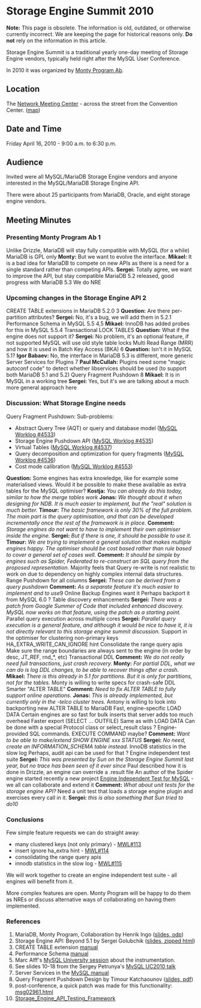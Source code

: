 
# Storage Engine Summit 2010

**Note:** This page is obsolete. The information is old, outdated, or otherwise currently incorrect. We are keeping the page for historical reasons only. **Do not** rely on the information in this article.



Storage Engine Summit is a traditional yearly one-day meeting of Storage Engine
vendors, typically held right after the MySQL User Conference.


In 2010 it was organized by [Monty Program Ab](https://montyprogram.com).


## Location


The [Network Meeting Center](https://www.networkmeetingcenter.com/) - across
the street from the Convention Center. ([map](https://goo.gl/D0ru))


## Date and Time


Friday April 16, 2010 - 9:00 a.m. to 6:30 p.m.


## Audience


Invited were all MySQL/MariaDB Storage Engine vendors and anyone interested in
the MySQL/MariaDB Storage Engine API.


There were about 25 participants from MariaDB, Oracle, and eight storage engine
vendors.


## Meeting Minutes


### Presenting Monty Program Ab 1

Unlike Drizzle, MariaDB will stay fully compatible with MySQL (for a while)
MariaDB is GPL only
**Monty:** But we want to evolve the interface.
**Mikael:** It is a bad idea for MariaDB to compete on new APIs as there is a need for a single standard rather than competing APIs.
**Sergei:** Totally agree, we want to improve the API, but stay compatible
MariaDB 5.2 released, good progress with MariaDB 5.3
We do NRE


### Upcoming changes in the Storage Engine API 2

CREATE TABLE extensions in MariaDB 5.2.0 3
**Question:** Are there per-partition attributes?
**Sergei:** No, it's a bug, we will add them in 5.2.1
Performance Schema in MySQL 5.5 4,5
**Mikael:** InnoDB has added probes for this in MySQL 5.5.4
Transactional LOCK TABLES
**Question:** What if the engine does not support it?
**Sergei:** No problem, it's an optional feature, if not supported MySQL will use old style table locks
Multi Read Range (MRR) and how it is used in Batch Key Access (BKA) 6
**Question:** Isn't it in MySQL 5.1?
**Igor Babaev:** No, the interface in MariaDB 5.3 is different, more generic
Server Services for Plugins 7
**Paul McCullah:** Plugins need some "magic autoconf code" to detect whether libservices should be used (to support both MariaDB 5.1 and 5.2)
Query Fragment Pushdown 8
**Mikael:** It is in MySQL in a working tree
**Sergei:** Yes, but it's we are talking about a much more general approach here


### Discussion: What Storage Engine needs

Query Fragment Pushdown:
Sub-problems:


* Abstract Query Tree (AQT) or query and database model ([MySQL Worklog #4533](https://dev.mysql.com/worklog/task/?id=4533))
* Storage Engine Pushdown API ([MySQL Worklog #4535](https://dev.mysql.com/worklog/task/?id=4535))
* Virtual Tables ([MySQL Worklog #4537](https://dev.mysql.com/worklog/task/?id=4537))
* Query decomposition and optimization for query fragments ([MySQL Worklog #4536](https://dev.mysql.com/worklog/task/?id=4536))
* Cost mode calibration ([MySQL Worklog #4553](https://dev.mysql.com/worklog/task/?id=4553))


**Question:** Some engines has extra knowledge, like for example some materialised views. Would it be possible to make these available as extra tables for the MySQL optimiser?
**Kostja:** *You can already do this today, similar to how the merge tables work*
**Jonas:** *We thought about it when designing for NDB. It is much easier to implement, but the "real" solution is much better.*
**Timour:** *The basic framework is only 30% of the full problem. The main part is the query optimisation, and that can be developed incrementally once the rest of the framework is in place.*
**Comment:** *Storage engines do not want to have to implement their own optimiser inside the engine.*
**Sergei:** *But if there is one, it should be possible to use it.*
**Timour:** *We are trying to implement a general solution that makes multiple engines happy. The optimiser should be cost based rather than rule based to cover a general set of cases well.*
**Comment:** *It should be simple by engines such as Spider, Federated to re-construct an SQL query from the proposed representation.*
Majority feels that Query re-write is not realistic to work on due to dependency on highly complex internal data structures.
Range Pushdown for all columns
**Sergei:** *These can be derived from a query pushdown*
**Comment:** *As a separate feature it's much easier to implement and to use*9
Online Backup
Engines want it
Perhaps backport it from MySQL 6.0 ?
Table discovery enhancements
**Sergei:** *There was a patch from Google Summer of Code that included enhanced discovery. MySQL now works on that feature, using the patch as a starting point.*
Parallel query execution across multiple cores
**Sergei:** *Parallel query execution is a general feature, and although it would be nice to have it, it is not directly relevant to this storage engine summit discussion.*
Support in the optimiser for clustering non-primary keys
HA_EXTRA_WRITE_CAN_IGNORE hint
Consolidate the range query apis
Make sure the range boundaries are always sent to the engine (in order by desc, JT_REF, rnd_*, etc)
Transactional DDL
**Comment:** *We do not really need full transactions, just crash recovery.*
**Monty:** *For partial DDL, what we can do is log DDL changes, to be able to recover things after a crash.*
**Mikael:** *There is this already in 5.1 for partitions. But it is only for partitions, not for the tables.*
Monty is willing to write specs for crash-safe DDL
Smarter "ALTER TABLE"
**Comment:** *Need to fix ALTER TABLE to fully support online operations.*
**Jonas:** *This is already implemented, but currently only in the -telco cluster trees.*
Antony is willing to look into backporting new ALTER TABLE to MariaDB
Fast, engine-specific LOAD DATA
Certain engines are so fast for bulk inserts that server adds too much overhead
Faster export (SELECT ... OUTFILE)
Same as with LOAD DATA
Can be done with a special Protocol class or select_result class ?
Engine-provided SQL commands. EXECUTE COMMAND maybe?
**Comment:** *Want to be able to make/extend SHOW ENGINE xxx STATUS*
**Sergei:** *No need, create an INFORMATION_SCHEMA table instead.*
InnoDB statistics in the slow log
Perhaps, audit api can be used for that ?
Engine independent test suite
**Sergei:** *This was presented by Sun on the Storage Engine Summit last year, but no trace has been seen of it ever since*
Paul described how it is done in Drizzle, an engine can override a .result file
An author of the Spider engine started recently a new project [Engine Independent Test for MySQL](https://launchpad.net/engineindependenttestformysql) - we all can collaborate and extend it
**Comment:** *What about unit tests for the storage engine API?*
Need a unit test that loads a storage engine plugin and exercises every call in it.
**Sergei:** *this is also something that Sun tried to do10*


### Conclusions


Few simple feature requests we can do straight away:


* many clustered keys (not only primary) - [MWL#113](https://askmonty.org/worklog/?tid=113)
* insert ignore ha_extra hint - [MWL#114](https://askmonty.org/worklog/?tid=114)
* consolidating the range query apis
* innodb statistics in the slow log - [MWL#115](https://askmonty.org/worklog/?tid=115)


We will work together to create an engine independent test suite - all engines
will benefit from it.


More complex features are open. Monty Program will be happy to do them as
NREs or discuss alternative ways of collaborating on having them implemented.


### References



1. MariaDB, Monty Program, Collaboration by Henrik Ingo ([slides, odp](https://askmonty.org/w/images/3/3a/MP_intro_SE_summit.odp))
1. Storage Engine API: Beyond 5.1 by Sergei Golubchik ([slides, zipped html](https://askmonty.org/w/images/b/b8/SE_API_Beyond_5.1.maff))
1. CREATE TABLE extension [manual](../../../../../../../../server/reference/storage-engines/storage-engines-storage-engine-development/engine-defined-new-tablefieldindex-attributes.md)
1. Performance Schema [manual](https://dev.mysql.com/doc/performance-schema/en/index.html)
1. Marc Alff's
[MySQL
University session](https://forge.mysql.com/wiki/Performance_Schema:_Instrumenting_Code) about the instrumentation.
1. See
slides 10-18 from the Sergey Petrunya's [MySQL UC2010 talk](https://en.oreilly.com/mysql2010/public/schedule/detail/13509)
1. Server Services in the
[MySQL manual](https://dev.mysql.com/doc/refman/5.5/en/plugin-services.html)
1. Query Fragment Pushdown Design by Timour Katchaounov ([slides, pdf](https://askmonty.org/w/images/4/47/Qfpd-query-model-design.pdf))
1. post-conference, a quick patch was made for this functionality: [msg02961.html](https://lists.launchpad.net/maria-developers/msg02961.html)
1. [Storage_Engine_API_Testing_Framework](https://forge.mysql.com/wiki/Storage_Engine_API_Testing_Framework)


